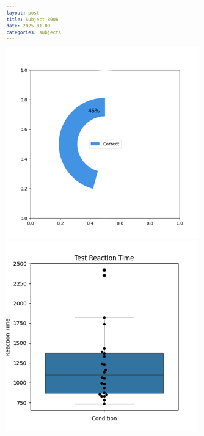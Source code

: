 ```yaml
---
layout: post
title: Subject 8006
date: 2025-01-09
categories: subjects
---
```


![](data/8006/run-15/8006_FN_acc_test.png)
![](data/8006/run-15/8006_FN_rt.png)
